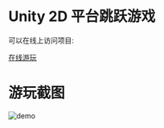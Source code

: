 # Unity 2D 平台跳跃游戏   

可以在线上访问项目: 

[在线游玩](https://lan-he.github.io/pinkman-2d-unity/)

# 游玩截图   

![demo](https://hemingxaun-1256953833.cos.ap-shanghai.myqcloud.com/pinkman-2d-unity/unity1.png)
